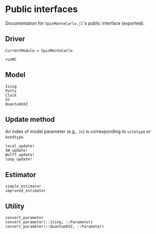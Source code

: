 # Public interfaces

Documentation for `SpinMonteCarlo.jl`'s public interface (exported).

## Driver

```@meta
CurrentModule = SpinMonteCarlo
```

```@docs
runMC
```

## Model

```@docs
Ising
Potts
Clock
XY
QuantumXXZ
```

## Update method

An index of model parameter (e.g., `Js`) is corresponding to `sitetype` or `bondtype`.

```@docs
local_update!
SW_update!
Wolff_update!
loop_update!
```

## Estimator
```@docs
simple_estimator
improved_estimator
```

## Utility
```@docs
convert_parameter
convert_parameter(::Ising, ::Parameter)
convert_parameter(::QuantumXXZ, ::Parameter)
```
